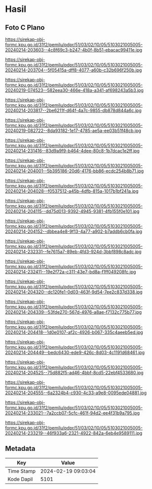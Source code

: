 # Hasil

## Foto C Plano

https://sirekap-obj-formc.kpu.go.id/31f2/pemilu/pdpr/51/03/02/10/05/5103021005005-20240214-203603--4c8f69c3-b247-4b0f-8b51-ebacac99411e.jpg

https://sirekap-obj-formc.kpu.go.id/31f2/pemilu/pdpr/51/03/02/10/05/5103021005005-20240214-203704--5f05415a-dff8-4077-a60b-c32b696f250b.jpg

https://sirekap-obj-formc.kpu.go.id/31f2/pemilu/pdpr/51/03/02/10/05/5103021005005-20240219-074523--582eea30-466e-418a-a341-af698243a5b3.jpg

https://sirekap-obj-formc.kpu.go.id/31f2/pemilu/pdpr/51/03/02/10/05/5103021005005-20240214-203817--2be6211f-d64f-4a7c-9855-db878d844a6c.jpg

https://sirekap-obj-formc.kpu.go.id/31f2/pemilu/pdpr/51/03/02/10/05/5103021005005-20240219-082722--8da93182-1e17-4785-ae5a-ee03b51f48cb.jpg

https://sirekap-obj-formc.kpu.go.id/31f2/pemilu/pdpr/51/03/02/10/05/5103021005005-20240214-231416--83d9a9f9-b464-4dee-80c8-1b7dcac1e2ff.jpg

https://sirekap-obj-formc.kpu.go.id/31f2/pemilu/pdpr/51/03/02/10/05/5103021005005-20240214-204001--5b395186-20d6-4176-bb86-ecdc254b8b71.jpg

https://sirekap-obj-formc.kpu.go.id/31f2/pemilu/pdpr/51/03/02/10/05/5103021005005-20240214-204028--f0537512-a45b-4dfb-815a-1017b1bf241a.jpg

https://sirekap-obj-formc.kpu.go.id/31f2/pemilu/pdpr/51/03/02/10/05/5103021005005-20240214-204115--dd75d013-9392-4945-9381-4fb155f0e101.jpg

https://sirekap-obj-formc.kpu.go.id/31f2/pemilu/pdpr/51/03/02/10/05/5103021005005-20240214-204152--dbbea4e8-9f13-4a77-a902-b7addb6cb0fa.jpg

https://sirekap-obj-formc.kpu.go.id/31f2/pemilu/pdpr/51/03/02/10/05/5103021005005-20240214-232331--fe7615a7-89eb-4fd3-924d-3bbf898c8adc.jpg

https://sirekap-obj-formc.kpu.go.id/31f2/pemilu/pdpr/51/03/02/10/05/5103021005005-20240214-232411--19e2f72a-c311-43e7-bd8a-f1ff049208fc.jpg

https://sirekap-obj-formc.kpu.go.id/31f2/pemilu/pdpr/51/03/02/10/05/5103021005005-20240214-204320--dc120fe1-0d03-463f-9d54-7ee2c837d338.jpg

https://sirekap-obj-formc.kpu.go.id/31f2/pemilu/pdpr/51/03/02/10/05/5103021005005-20240214-204339--53fde270-567d-4976-a8ae-f7132c775b77.jpg

https://sirekap-obj-formc.kpu.go.id/31f2/pemilu/pdpr/51/03/02/10/05/5103021005005-20240214-204418--1d0e0107-af2c-4926-b067-335c4aeeb5ed.jpg

https://sirekap-obj-formc.kpu.go.id/31f2/pemilu/pdpr/51/03/02/10/05/5103021005005-20240214-204449--bedc6430-ede9-426c-8d03-4c1191d68461.jpg

https://sirekap-obj-formc.kpu.go.id/31f2/pemilu/pdpr/51/03/02/10/05/5103021005005-20240214-204525--75d882f5-ad46-4bbf-8cd5-22ebf4533680.jpg

https://sirekap-obj-formc.kpu.go.id/31f2/pemilu/pdpr/51/03/02/10/05/5103021005005-20240214-204555--6a2324b4-c930-4c33-a9e8-0095ede04881.jpg

https://sirekap-obj-formc.kpu.go.id/31f2/pemilu/pdpr/51/03/02/10/05/5103021005005-20240214-233021--7a2ccb07-5cfc-461f-94d2-ee4f31b9a795.jpg

https://sirekap-obj-formc.kpu.go.id/31f2/pemilu/pdpr/51/03/02/10/05/5103021005005-20240214-233219--46f933a6-2321-4922-842a-6eb4e9589111.jpg


## Metadata

| Key        | Value               |
| ---------- | ------------------- |
| Time Stamp | 2024-02-19 09:03:04 |
| Kode Dapil | 5101                |




